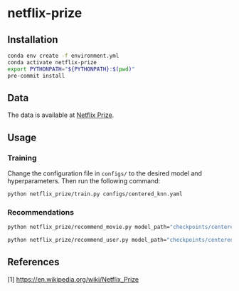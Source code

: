 # netflix-prize

## Installation
```bash
conda env create -f environment.yml
conda activate netflix-prize
export PYTHONPATH="${PYTHONPATH}:$(pwd)"
pre-commit install
```

## Data
The data is available at [Netflix Prize](https://www.kaggle.com/netflix-inc/netflix-prize-data).

## Usage

### Training
Change the configuration file in `configs/` to the desired model and hyperparameters. Then run the following command:
```bash
python netflix_prize/train.py configs/centered_knn.yaml
```

### Recommendations
```bash
python netflix_prize/recommend_movie.py model_path="checkpoints/centered_knn/model.pkl" recommend.movie_title="Toy Story"
```

```bash
python netflix_prize/recommend_user.py model_path="checkpoints/centered_knn/model.pkl" recommend.user_id=1377724
```


## References
[1] https://en.wikipedia.org/wiki/Netflix_Prize
